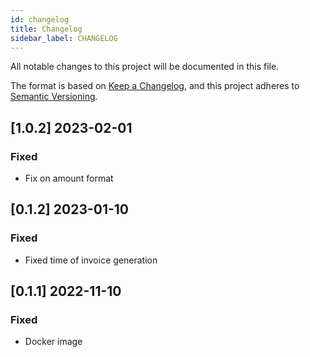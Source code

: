 ```yaml
---
id: changelog
title: Changelog
sidebar_label: CHANGELOG
---
```

All notable changes to this project will be documented in this file.

The format is based on [Keep a Changelog](https://keepachangelog.com/en/1.0.0/),
and this project adheres to [Semantic Versioning](https://semver.org/spec/v2.0.0.html).

## [1.0.2] 2023-02-01

### Fixed

- Fix on amount format

## [0.1.2] 2023-01-10

### Fixed

- Fixed time of invoice generation

## [0.1.1] 2022-11-10

### Fixed

- Docker image
